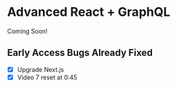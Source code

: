 # Advanced React + GraphQL

Coming Soon!



## Early Access Bugs Already Fixed

* [X] Upgrade Next.js
* [x] Video 7 reset at 0:45
